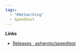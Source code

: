 ```yaml
---
tags:
  - "#Networking"
  - Speedtest
---
```

**Links**
- [Releases · asheroto/speedtest](https://github.com/asheroto/speedtest/releases)